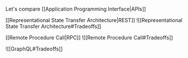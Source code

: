 Let's compare [[Application Programming Interface|APIs]]

[[Representational State Transfer Architecture|REST]]
![[Representational State Transfer Architecture#Tradeoffs]]

[[Remote Procedure Call|RPC]]
![[Remote Procedure Call#Tradeoffs]]

![[GraphQL#Tradeoffs]]
